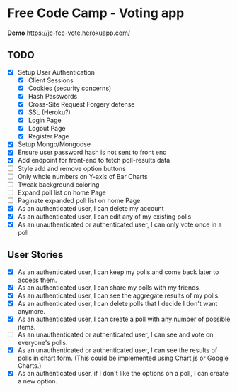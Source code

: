 # Free Code Camp - Voting app

**Demo**
https://jc-fcc-vote.herokuapp.com/

## TODO
- [x] Setup User Authentication
  - [x] Client Sessions
  - [x] Cookies (security concerns)
  - [x] Hash Passwords
  - [x] Cross-Site Request Forgery defense
  - [x] SSL (Heroku?)
  - [x] Login Page
  - [x] Logout Page
  - [x] Register Page
- [x] Setup Mongo/Mongoose
- [x] Ensure user password hash is not sent to front end
- [x] Add endpoint for front-end to fetch poll-results data
- [ ] Style add and remove option buttons
- [ ] Only whole numbers on Y-axis of Bar Charts
- [ ] Tweak background coloring
- [ ] Expand poll list on home Page
- [ ] Paginate expanded poll list on home Page
- [x] As an authenticated user, I can delete my account
- [x] As an authenticated user, I can edit any of my existing polls
- [x] As an unauthenticated or authenticated user, I can only vote once in a poll

## User Stories
- [x] As an authenticated user, I can keep my polls and come back later to access them.
- [x] As an authenticated user, I can share my polls with my friends.
- [x] As an authenticated user, I can see the aggregate results of my polls.
- [x] As an authenticated user, I can delete polls that I decide I don't want anymore.
- [x] As an authenticated user, I can create a poll with any number of possible items.
- [ ] As an unauthenticated or authenticated user, I can see and vote on everyone's polls.
- [x] As an unauthenticated or authenticated user, I can see the results of polls in chart form. (This could be implemented using Chart.js or Google Charts.)
- [x] As an authenticated user, if I don't like the options on a poll, I can create a new option.
